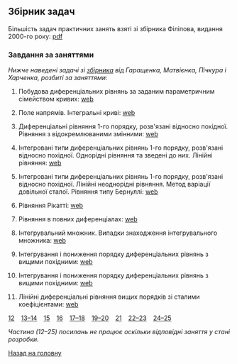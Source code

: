 ## Збірник задач

Більшість задач практичних занять взяті зі збірника Філіпова, видання 2000-го року: [pdf](problems.pdf)

### Завдання за заняттями

_Нижче наведені задачі зі [збірника](mss-problems.pdf) від Гаращенка, Матвієнка, Пічкура і Харченка, розбиті за заняттями:_

1. Побудова диференціальних рівнянь за заданим параметричним сімейством кривих: [web](1.md)

2. Поле напрямів. Інтегральні криві: [web](2.md)

3. Диференціальні рівняння 1-го порядку, розв'язані відносно похідної. Рівняння з відокремлюваними змінними: [web](3.md)

4. Інтегровані типи диференціальних рівнянь 1-го порядку, розв'язані відносно похідної. Однорідні рівняння та зведені до них. Лінійні рівняння: [web](4.md)

5. Інтегровані типи диференціальних рівнянь 1-го порядку, розв'язані відносно похідної. Лінійні неоднорідні рівняння. Метод варіації довільної сталої. Рівняння типу Бернуллі: [web](5.md) 

6. Рівняння Рікатті: [web](6.md) 

7. Рівняння в повних диференціалах: [web](7.md)

8. Інтегрувальний множник. Випадки знаходження інтегрувального множника: [web](8.md)

9. Інтегрування і пониження порядку диференціальних рівнянь з вищими похідними: [web](9.md)

10. Інтегрування і пониження порядку диференціальних рівнянь з вищими похідними: [web](10.md)

11. Лінійні диференціальні рівняння вищих порядків зі сталими коефіцієнтами: [web](11.md)

[12](12.md) &ensp; [13&ndash;14](13-14.md) &ensp; [15](15.md) &ensp; [16](16.md) &ensp; [17&ndash;18](17-18.md) &ensp; [19&ndash;20](19-20.md) &ensp; [21](21.md) &ensp; [22&ndash;23](22-23.md) &ensp; [24&ndash;25](24-25.md)

_Частина (12&ndash;25) посилань не працює оскільки відповідні заняття у стані розробки._

[Назад на головну](../README.md)
